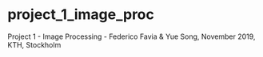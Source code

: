 # project_1_image_proc

Project 1 - Image Processing - Federico Favia & Yue Song, November 2019, KTH, Stockholm
